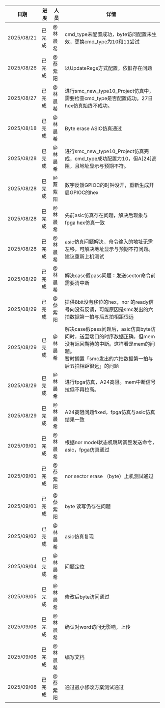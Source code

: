 
| 日期         | 进度  | 人员   | 详情                                                                                                   |
| ---------- | --- | ---- | ---------------------------------------------------------------------------------------------------- |
| 2025/08/21 | 已完成 | @林晨希 | cmd_type未配置成功，byte访问配置未生效，更换cmd_type为10和11尝试                                                         |
| 2025/08/26 | 已完成 | @蔡紫阳 | 以UpdateRegs方式配置，依旧存在问题                                                                               |
| 2025/08/27 | 已完成 | @林晨希 | 进行smc_new_type10_Project仿真中，需要检查cmd_type是否配置成功。27日hex仿真始终不成功。                                        |
| 2025/08/18 | 已完成 | @林晨希 | Byte erase ASIC仿真通过                                                                                  |
| 2025/08/28 | 已完成 | @林晨希 | 进行smc_new_type10_Project仿真完成，cmd_type成功配置为10，但A[24]高阻，且地址显示与预期不符。                                    |
| 2025/08/28 | 已完成 | @蔡紫阳 | 数字反馈GPIOC的时钟没开，重新生成开启GPIOC的hex                                                                       |
| 2025/08/28 | 已完成 | @林晨希 | 先前asic仿真存在问题，解决后现象与fpga hex仿真一致                                                                      |
| 2025/08/28 | 已完成 | @林晨希 | asic仿真问题解决，命令输入的地址无需左移，可解决地址显示与预期不符问题。建议重新上机测试                                                       |
| 2025/08/29 | 已完成 | @林晨希 | 解决case假pass问题：发送sector命令前需要清中断                                                                       |
| 2025/08/29 | 已完成 | @蔡紫阳 | 提供8bit没有移位的hex，nor 的ready信号向没有反馈，可能原因是smc发出的六拍数据第一拍与后五拍相距很远                                          |
| 2025/08/29 | 已完成 | @林晨希 | 解决case假pass问题后，asic仿真byte访问时，送至端口的时序数据正确，但mem没有返回期待的中断。这样看是mem的问题。<br>暂时搁置「smc发出的六拍数据第一拍与后五拍相距很远」的问题 |
| 2025/08/29 | 已完成 | @林晨希 | 进行fpga仿真，A24高阻。mem中断信号拉低不再拉高。                                                                        |
| 2025/08/29 | 已完成 | @林晨希 | A24高阻问题fixed，fpga仿真与asic仿真结果一致                                                                       |
| 2025/09/01 | 已完成 | @林晨希 | 根据nor model状态机跳转调整发送命令，asic，fpga仿真通过                                                                 |
| 2025/09/01 | 已完成 | @蔡紫阳 | nor sector erase （byte）上机测试通过                                                                        |
| 2025/09/01 | 已完成 | @蔡紫阳 | byte 读写仍存在问题                                                                                         |
| 2025/09/02 | 已完成 | @林晨希 | asic仿真复现                                                                                             |
| 2025/09/04 | 已完成 | @林晨希 | 问题定位                                                                                                 |
| 2025/09/05 | 已完成 | @林晨希 | 修改后byte访问通过                                                                                          |
| 2025/09/08 | 已完成 | @林晨希 | 确认对word访问无影响，上传                                                                                      |
| 2025/09/08 | 已完成 | @林晨希 | 编写文档                                                                                                 |
| 2025/09/08 | 已完成 | @蔡紫阳 | 通过最小修改方案测试通过                                                                                         |
